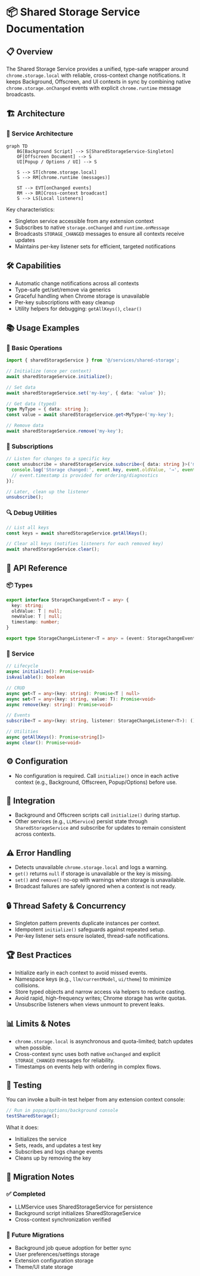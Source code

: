 # 📦 Shared Storage Service Documentation

## 📋 Overview

The Shared Storage Service provides a unified, type-safe wrapper around `chrome.storage.local` with reliable, cross-context change notifications. It keeps Background, Offscreen, and UI contexts in sync by combining native `chrome.storage.onChanged` events with explicit `chrome.runtime` message broadcasts.

## 🏗️ Architecture

### 🔧 Service Architecture

```mermaid
graph TD
    BG[Background Script] --> S[SharedStorageService-Singleton]
    OF[Offscreen Document] --> S
    UI[Popup / Options / UI] --> S

    S --> ST[chrome.storage.local]
    S --> RM[chrome.runtime (messages)]

    ST --> EVT[onChanged events]
    RM --> BR[Cross-context broadcast]
    S --> LS[Local listeners]
```

Key characteristics:
- Singleton service accessible from any extension context
- Subscribes to native `storage.onChanged` and `runtime.onMessage`
- Broadcasts `STORAGE_CHANGED` messages to ensure all contexts receive updates
- Maintains per-key listener sets for efficient, targeted notifications

## 🛠️ Capabilities

- Automatic change notifications across all contexts
- Type-safe get/set/remove via generics
- Graceful handling when Chrome storage is unavailable
- Per-key subscriptions with easy cleanup
- Utility helpers for debugging: `getAllKeys()`, `clear()`

## 📚 Usage Examples

### 🚀 Basic Operations
```typescript
import { sharedStorageService } from '@/services/shared-storage';

// Initialize (once per context)
await sharedStorageService.initialize();

// Set data
await sharedStorageService.set('my-key', { data: 'value' });

// Get data (typed)
type MyType = { data: string };
const value = await sharedStorageService.get<MyType>('my-key');

// Remove data
await sharedStorageService.remove('my-key');
```

### 🔔 Subscriptions
```typescript
// Listen for changes to a specific key
const unsubscribe = sharedStorageService.subscribe<{ data: string }>('my-key', (event) => {
  console.log('Storage changed:', event.key, event.oldValue, '→', event.newValue);
  // event.timestamp is provided for ordering/diagnostics
});

// Later, clean up the listener
unsubscribe();
```

### 🔍 Debug Utilities
```typescript
// List all keys
const keys = await sharedStorageService.getAllKeys();

// Clear all keys (notifies listeners for each removed key)
await sharedStorageService.clear();
```

## 📝 API Reference

### 📦 Types
```typescript
export interface StorageChangeEvent<T = any> {
  key: string;
  oldValue: T | null;
  newValue: T | null;
  timestamp: number;
}

export type StorageChangeListener<T = any> = (event: StorageChangeEvent<T>) => void;
```

### 🏢 Service
```typescript
// Lifecycle
async initialize(): Promise<void>
isAvailable(): boolean

// CRUD
async get<T = any>(key: string): Promise<T | null>
async set<T = any>(key: string, value: T): Promise<void>
async remove(key: string): Promise<void>

// Events
subscribe<T = any>(key: string, listener: StorageChangeListener<T>): () => void

// Utilities
async getAllKeys(): Promise<string[]>
async clear(): Promise<void>
```

## ⚙️ Configuration

- No configuration is required. Call `initialize()` once in each active context (e.g., Background, Offscreen, Popup/Options) before use.

## 🔗 Integration

- Background and Offscreen scripts call `initialize()` during startup.
- Other services (e.g., `LLMService`) persist state through `SharedStorageService` and subscribe for updates to remain consistent across contexts.

## ⚠️ Error Handling

- Detects unavailable `chrome.storage.local` and logs a warning.
- `get()` returns `null` if storage is unavailable or the key is missing.
- `set()` and `remove()` no-op with warnings when storage is unavailable.
- Broadcast failures are safely ignored when a context is not ready.

## 🔒 Thread Safety & Concurrency

- Singleton pattern prevents duplicate instances per context.
- Idempotent `initialize()` safeguards against repeated setup.
- Per-key listener sets ensure isolated, thread-safe notifications.

## 🏆 Best Practices

- Initialize early in each context to avoid missed events.
- Namespace keys (e.g., `llm/currentModel`, `ui/theme`) to minimize collisions.
- Store typed objects and narrow access via helpers to reduce casting.
- Avoid rapid, high-frequency writes; Chrome storage has write quotas.
- Unsubscribe listeners when views unmount to prevent leaks.

## 📊 Limits & Notes

- `chrome.storage.local` is asynchronous and quota-limited; batch updates when possible.
- Cross-context sync uses both native `onChanged` and explicit `STORAGE_CHANGED` messages for reliability.
- Timestamps on events help with ordering in complex flows.

## 🧪 Testing

You can invoke a built-in test helper from any extension context console:
```javascript
// Run in popup/options/background console
testSharedStorage();
```

What it does:
- Initializes the service
- Sets, reads, and updates a test key
- Subscribes and logs change events
- Cleans up by removing the key

## 🧭 Migration Notes

### ✅ Completed
- LLMService uses SharedStorageService for persistence
- Background script initializes SharedStorageService
- Cross-context synchronization verified

### 🔄 Future Migrations
- Background job queue adoption for better sync
- User preferences/settings storage
- Extension configuration storage
- Theme/UI state storage
